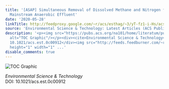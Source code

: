 ```yaml
---
title: '[ASAP] Simultaneous Removal of Dissolved Methane and Nitrogen from Synthetic
  Mainstream Anaerobic Effluent'
date: '2020-05-28'
linkTitle: http://feedproxy.google.com/~r/acs/esthag/~3/yT-fz1-i-Hs/acs.est.0c00912
source: 'Environmental Science & Technology: Latest Articles (ACS Publications)'
description: '<p><img src="https://pubs.acs.org/na101/home/literatum/publisher/achs/journals/content/esthag/0/esthag.ahead-of-print/acs.est.0c00912/20200528/images/medium/es0c00912_0006.gif"
  alt="TOC Graphic"/></p><div><cite>Environmental Science & Technology</cite></div><div>DOI:
  10.1021/acs.est.0c00912</div><img src="http://feeds.feedburner.com/~r/acs/esthag/~4/yT-fz1-i-Hs"
  height="1" width="1" ...'
disable_comments: true
---
```

<p><img src="https://pubs.acs.org/na101/home/literatum/publisher/achs/journals/content/esthag/0/esthag.ahead-of-print/acs.est.0c00912/20200528/images/medium/es0c00912_0006.gif" alt="TOC Graphic"/></p><div><cite>Environmental Science & Technology</cite></div><div>DOI: 10.1021/acs.est.0c00912</div><img src="http://feeds.feedburner.com/~r/acs/esthag/~4/yT-fz1-i-Hs" height="1" width="1" ...